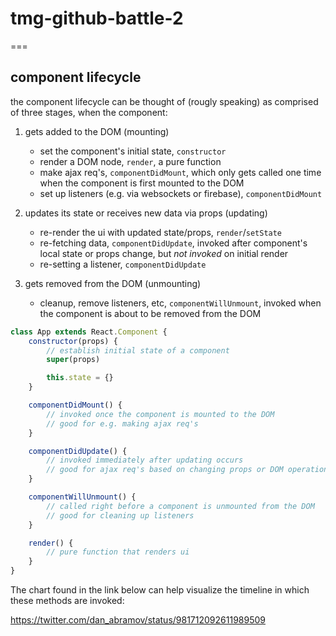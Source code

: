 # tmg-github-battle-2
===

## component lifecycle

the component lifecycle can be thought of (rougly speaking) as comprised of three stages, when the component:

1. gets added to the DOM (mounting)
    - set the component's initial state, `constructor`
    - render a DOM node, `render`, a pure function
    - make ajax req's, `componentDidMount`, which only gets called one time when the component is first mounted to the DOM
    - set up listeners (e.g. via websockets or firebase), `componentDidMount`

2. updates its state or receives new data via props (updating)
    - re-render the ui with updated state/props, `render`/`setState`
    - re-fetching data, `componentDidUpdate`, invoked after component's local state or props change, but *not invoked* on initial render
    - re-setting a listener, `componentDidUpdate`

3. gets removed from the DOM (unmounting)
    - cleanup, remove listeners, etc, `componentWillUnmount`, invoked when the component is about to be removed from the DOM

```javascript
class App extends React.Component {
    constructor(props) {
        // establish initial state of a component
        super(props)

        this.state = {}
    }

    componentDidMount() {
        // invoked once the component is mounted to the DOM
        // good for e.g. making ajax req's
    }

    componentDidUpdate() {
        // invoked immediately after updating occurs
        // good for ajax req's based on changing props or DOM operations
    }

    componentWillUnmount() {
        // called right before a component is unmounted from the DOM
        // good for cleaning up listeners
    }

    render() {
        // pure function that renders ui
    }
}
```

The chart found in the link below can help visualize the timeline in which these methods are invoked:

https://twitter.com/dan_abramov/status/981712092611989509


